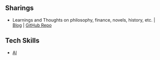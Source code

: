 ## Sharings

* Learnings and Thoughts on philosophy, finance, novels, history, etc. | [Blog](https://hailiang-wang.github.io/) | [GitHub Repo](https://github.com/hailiang-wang/hailiang-wang.github.io)

## Tech Skills

* [AI](https://github.com/hailiang-wang?tab=repositories&q=%23ai&type=&language=&sort=)
